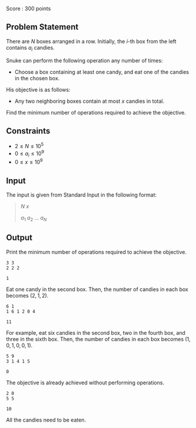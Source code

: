 Score : $300$ points

## Problem Statement

There are $N$ boxes arranged in a row.
Initially, the $i$-th box from the left contains $a_i$ candies.

Snuke can perform the following operation any number of times:

- Choose a box containing at least one candy, and eat one of the candies in the chosen box.

His objective is as follows:

- Any two neighboring boxes contain at most $x$ candies in total.

Find the minimum number of operations required to achieve the objective.

## Constraints

- $2 \leq N \leq 10^5$
- $0 \leq a_i \leq 10^9$
- $0 \leq x \leq 10^9$

## Input

The input is given from Standard Input in the following format:

> $N$ $x$
> 
> $a_1$ $a_2$ $...$ $a_N$

## Output

Print the minimum number of operations required to achieve the objective.

```input1
3 3
2 2 2
```

```output1
1
```

Eat one candy in the second box.
Then, the number of candies in each box becomes $(2, 1, 2)$.

```input2
6 1
1 6 1 2 0 4
```

```output2
11
```

For example, eat six candies in the second box, two in the fourth box, and three in the sixth box.
Then, the number of candies in each box becomes $(1, 0, 1, 0, 0, 1)$.

```input3
5 9
3 1 4 1 5
```

```output3
0
```

The objective is already achieved without performing operations.

```input4
2 0
5 5
```

```output4
10
```

All the candies need to be eaten.